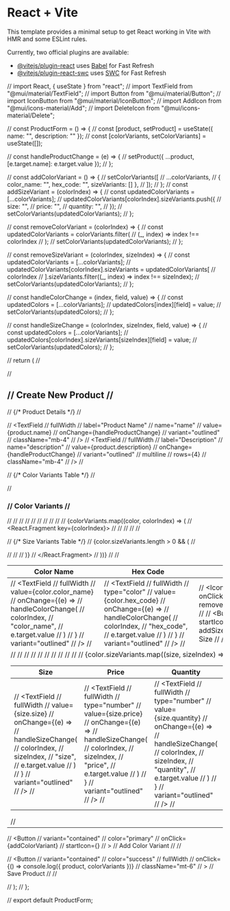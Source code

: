 # React + Vite

This template provides a minimal setup to get React working in Vite with HMR and some ESLint rules.

Currently, two official plugins are available:

- [@vitejs/plugin-react](https://github.com/vitejs/vite-plugin-react/blob/main/packages/plugin-react/README.md) uses [Babel](https://babeljs.io/) for Fast Refresh
- [@vitejs/plugin-react-swc](https://github.com/vitejs/vite-plugin-react-swc) uses [SWC](https://swc.rs/) for Fast Refresh


// import React, { useState } from "react";
// import TextField from "@mui/material/TextField";
// import Button from "@mui/material/Button";
// import IconButton from "@mui/material/IconButton";
// import AddIcon from "@mui/icons-material/Add";
// import DeleteIcon from "@mui/icons-material/Delete";

// const ProductForm = () => {
//   const [product, setProduct] = useState({ name: "", description: "" });
//   const [colorVariants, setColorVariants] = useState([]);

//   const handleProductChange = (e) => {
//     setProduct({ ...product, [e.target.name]: e.target.value });
//   };

//   const addColorVariant = () => {
//     setColorVariants([
//       ...colorVariants,
//       { color_name: "", hex_code: "", sizeVariants: [] },
//     ]);
//   };
//   const addSizeVariant = (colorIndex) => {
//     const updatedColorVariants = [...colorVariants];
//     updatedColorVariants[colorIndex].sizeVariants.push({
//       size: "",
//       price: "",
//       quantity: "",
//     });
//     setColorVariants(updatedColorVariants);
//   };

//   const removeColorVariant = (colorIndex) => {
//     const updatedColorVariants = colorVariants.filter(
//       (_, index) => index !== colorIndex
//     );
//     setColorVariants(updatedColorVariants);
//   };

//   const removeSizeVariant = (colorIndex, sizeIndex) => {
//     const updatedColorVariants = [...colorVariants];
//     updatedColorVariants[colorIndex].sizeVariants = updatedColorVariants[
//       colorIndex
//     ].sizeVariants.filter((_, index) => index !== sizeIndex);
//     setColorVariants(updatedColorVariants);
//   };

//   const handleColorChange = (index, field, value) => {
//     const updatedColors = [...colorVariants];
//     updatedColors[index][field] = value;
//     setColorVariants(updatedColors);
//   };

//   const handleSizeChange = (colorIndex, sizeIndex, field, value) => {
//     const updatedColors = [...colorVariants];
//     updatedColors[colorIndex].sizeVariants[sizeIndex][field] = value;
//     setColorVariants(updatedColors);
//   };

//   return (
//     <div className="w-full bg-white p-6 shadow-md rounded-lg ">
//       <h2 className="text-2xl font-semibold text-gray-800 mb-6">
//         Create New Product
//       </h2>

//       {/* Product Details */}
//       <div className="mb-6">
//         <TextField
//           fullWidth
//           label="Product Name"
//           name="name"
//           value={product.name}
//           onChange={handleProductChange}
//           variant="outlined"
//           className="mb-4"
//         />
//         <TextField
//           fullWidth
//           label="Description"
//           name="description"
//           value={product.description}
//           onChange={handleProductChange}
//           variant="outlined"
//           multiline
//           rows={4}
//           className="mb-4"
//         />
//       </div>

//       {/* Color Variants Table */}
//       <div className="mb-6">
//         <h3 className="text-xl font-medium text-gray-700 mb-4">
//           Color Variants
//         </h3>
//         <table className="min-w-full bg-white border">
//           <thead>
//             <tr>
//               <th className="px-4 py-2 border">Color Name</th>
//               <th className="px-4 py-2 border">Hex Code</th>
//               <th className="px-4 py-2 border">Actions</th>
//             </tr>
//           </thead>
//           <tbody>
//             {colorVariants.map((color, colorIndex) => (
//               <React.Fragment key={colorIndex}>
//                 <tr>
//                   <td className="px-4 py-2 border">
//                     <TextField
//                       fullWidth
//                       value={color.color_name}
//                       onChange={(e) =>
//                         handleColorChange(
//                           colorIndex,
//                           "color_name",
//                           e.target.value
//                         )
//                       }
//                       variant="outlined"
//                     />
//                   </td>
//                   <td className="px-4 py-2 border">
//                     <TextField
//                       fullWidth
//                       type="color"
//                       value={color.hex_code}
//                       onChange={(e) =>
//                         handleColorChange(
//                           colorIndex,
//                           "hex_code",
//                           e.target.value
//                         )
//                       }
//                       variant="outlined"
//                     />
//                   </td>
//                   <td className="px-4 py-2 border">
//                     <IconButton
//                       color="secondary"
//                       onClick={() => removeColorVariant(colorIndex)}
//                     >
//                       <DeleteIcon />
//                     </IconButton>
//                     <Button
//                       variant="outlined"
//                       startIcon={<AddIcon />}
//                       onClick={() => addSizeVariant(colorIndex)}
//                     >
//                       Add Size
//                     </Button>
//                   </td>
//                 </tr>

//                 {/* Size Variants Table */}
//                 {color.sizeVariants.length > 0 && (
//                   <tr>
//                     <td colSpan="3">
//                       <table className="w-full bg-gray-50 border mt-2 mb-4">
//                         <thead>
//                           <tr>
//                             <th className="px-4 py-2 border">Size</th>
//                             <th className="px-4 py-2 border">Price</th>
//                             <th className="px-4 py-2 border">Quantity</th>
//                             <th className="px-4 py-2 border">Actions</th>
//                           </tr>
//                         </thead>
//                         <tbody>
//                           {color.sizeVariants.map((size, sizeIndex) => (
//                             <tr key={sizeIndex}>
//                               <td className="px-4 py-2 border">
//                                 <TextField
//                                   fullWidth
//                                   value={size.size}
//                                   onChange={(e) =>
//                                     handleSizeChange(
//                                       colorIndex,
//                                       sizeIndex,
//                                       "size",
//                                       e.target.value
//                                     )
//                                   }
//                                   variant="outlined"
//                                 />
//                               </td>
//                               <td className="px-4 py-2 border">
//                                 <TextField
//                                   fullWidth
//                                   type="number"
//                                   value={size.price}
//                                   onChange={(e) =>
//                                     handleSizeChange(
//                                       colorIndex,
//                                       sizeIndex,
//                                       "price",
//                                       e.target.value
//                                     )
//                                   }
//                                   variant="outlined"
//                                 />
//                               </td>
//                               <td className="px-4 py-2 border">
//                                 <TextField
//                                   fullWidth
//                                   type="number"
//                                   value={size.quantity}
//                                   onChange={(e) =>
//                                     handleSizeChange(
//                                       colorIndex,
//                                       sizeIndex,
//                                       "quantity",
//                                       e.target.value
//                                     )
//                                   }
//                                   variant="outlined"
//                                 />
//                               </td>
//                               <td className="px-4 py-2 border">
//                                 <IconButton
//                                   color="secondary"
//                                   onClick={() =>
//                                     removeSizeVariant(colorIndex, sizeIndex)
//                                   }
//                                 >
//                                   <DeleteIcon />
//                                 </IconButton>
//                               </td>
//                             </tr>
//                           ))}
//                         </tbody>
//                       </table>
//                     </td>
//                   </tr>
//                 )}
//               </React.Fragment>
//             ))}
//           </tbody>
//         </table>
//         <Button
//           variant="contained"
//           color="primary"
//           onClick={addColorVariant}
//           startIcon={<AddIcon />}
//         >
//           Add Color Variant
//         </Button>
//       </div>

//       <Button
//         variant="contained"
//         color="success"
//         fullWidth
//         onClick={() => console.log({ product, colorVariants })}
//         className="mt-6"
//       >
//         Save Product
//       </Button>
//     </div>
//   );
// };

// export default ProductForm;